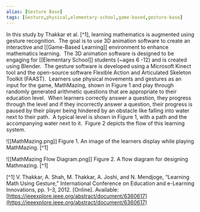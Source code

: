 ```yaml
---
alias: [Gesture Base]
tags: [Gesture,physical,elementary-school,game-based,gesture-base]
---
```


In this study by Thakkar et al. [^1], learning mathematics is augmented using gesture recognition.  The goal is to use 3D animation software to create an interactive and [[Game-Based Learning]] environment to enhance mathematics learning.  The 3D animation software is designed to be engaging for [[Elementary School]] students (~ages 6 -12) and is created using Blender.  The gesture software is developed using a Microsoft Kinect tool and the open-source software Flexible Action and Articulated Skeleton Toolkit (FAAST).  Learners use physical movements and gestures as an input for the game, MathMazing, shown in Figure 1 and play through randomly generated arithmetic questions that are appropriate to their education level.  When learners correctly answer a question, they progress through the level and if they incorrectly answer a question, their progress is paused by their player being hindered by an obstacle like falling into water next to their path.  A typical level is shown in Figure 1, with a path and the accompanying water next to it.  Figure 2 depicts the flow of this learning system.

![[MathMazing.png]]
Figure 1. An image of the learners display while playing MathMazing. [^1]

![[MathMazing Flow Diagram.png]]
Figure 2.  A flow diagram for designing Mathmazing. [^1]

[^1] V. Thakkar, A. Shah, M. Thakkar, A. Joshi, and N. Mendjoge, “Learning Math Using Gesture,” International Conference on Education and e-Learning Innovations, pp. 1–3, 2012. [Online]. Available: [https://ieeexplore.ieee.org/abstract/document/6360617](https://ieeexplore.ieee.org/abstract/document/6360617)